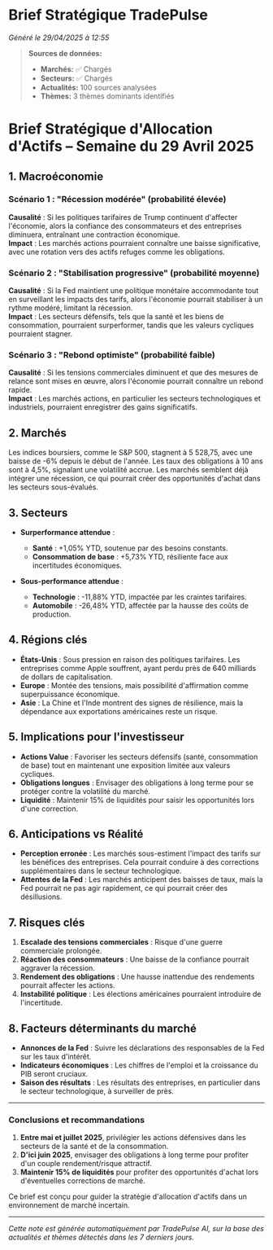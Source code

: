 # Brief Stratégique TradePulse

*Généré le 29/04/2025 à 12:55*

> **Sources de données:**
> - **Marchés:** ✅ Chargés
> - **Secteurs:** ✅ Chargés
> - **Actualités:** 100 sources analysées
> - **Thèmes:** 3 thèmes dominants identifiés

# Brief Stratégique d'Allocation d'Actifs – Semaine du 29 Avril 2025

## 1. Macroéconomie

### Scénario 1 : "Récession modérée" (probabilité élevée)
**Causalité** : Si les politiques tarifaires de Trump continuent d'affecter l'économie, alors la confiance des consommateurs et des entreprises diminuera, entraînant une contraction économique.  
**Impact** : Les marchés actions pourraient connaître une baisse significative, avec une rotation vers des actifs refuges comme les obligations.

### Scénario 2 : "Stabilisation progressive" (probabilité moyenne)
**Causalité** : Si la Fed maintient une politique monétaire accommodante tout en surveillant les impacts des tarifs, alors l'économie pourrait stabiliser à un rythme modéré, limitant la récession.  
**Impact** : Les secteurs défensifs, tels que la santé et les biens de consommation, pourraient surperformer, tandis que les valeurs cycliques pourraient stagner.

### Scénario 3 : "Rebond optimiste" (probabilité faible)
**Causalité** : Si les tensions commerciales diminuent et que des mesures de relance sont mises en œuvre, alors l'économie pourrait connaître un rebond rapide.  
**Impact** : Les marchés actions, en particulier les secteurs technologiques et industriels, pourraient enregistrer des gains significatifs.

## 2. Marchés
Les indices boursiers, comme le S&P 500, stagnent à 5 528,75, avec une baisse de -6% depuis le début de l'année. Les taux des obligations à 10 ans sont à 4,5%, signalant une volatilité accrue. Les marchés semblent déjà intégrer une récession, ce qui pourrait créer des opportunités d'achat dans les secteurs sous-évalués.

## 3. Secteurs
- **Surperformance attendue** : 
  - **Santé** : +1,05% YTD, soutenue par des besoins constants.
  - **Consommation de base** : +5,73% YTD, résiliente face aux incertitudes économiques.
  
- **Sous-performance attendue** :
  - **Technologie** : -11,88% YTD, impactée par les craintes tarifaires.
  - **Automobile** : -26,48% YTD, affectée par la hausse des coûts de production.

## 4. Régions clés
- **États-Unis** : Sous pression en raison des politiques tarifaires. Les entreprises comme Apple souffrent, ayant perdu près de 640 milliards de dollars de capitalisation.
- **Europe** : Montée des tensions, mais possibilité d'affirmation comme superpuissance économique.
- **Asie** : La Chine et l'Inde montrent des signes de résilience, mais la dépendance aux exportations américaines reste un risque.

## 5. Implications pour l'investisseur
- **Actions Value** : Favoriser les secteurs défensifs (santé, consommation de base) tout en maintenant une exposition limitée aux valeurs cycliques.
- **Obligations longues** : Envisager des obligations à long terme pour se protéger contre la volatilité du marché.
- **Liquidité** : Maintenir 15% de liquidités pour saisir les opportunités lors d'une correction.

## 6. Anticipations vs Réalité
- **Perception erronée** : Les marchés sous-estiment l'impact des tarifs sur les bénéfices des entreprises. Cela pourrait conduire à des corrections supplémentaires dans le secteur technologique.
- **Attentes de la Fed** : Les marchés anticipent des baisses de taux, mais la Fed pourrait ne pas agir rapidement, ce qui pourrait créer des désillusions.

## 7. Risques clés
1. **Escalade des tensions commerciales** : Risque d'une guerre commerciale prolongée.
2. **Réaction des consommateurs** : Une baisse de la confiance pourrait aggraver la récession.
3. **Rendement des obligations** : Une hausse inattendue des rendements pourrait affecter les actions.
4. **Instabilité politique** : Les élections américaines pourraient introduire de l'incertitude.

## 8. Facteurs déterminants du marché
- **Annonces de la Fed** : Suivre les déclarations des responsables de la Fed sur les taux d'intérêt.
- **Indicateurs économiques** : Les chiffres de l'emploi et la croissance du PIB seront cruciaux.
- **Saison des résultats** : Les résultats des entreprises, en particulier dans le secteur technologique, à surveiller de près.

---

### Conclusions et recommandations
1. **Entre mai et juillet 2025**, privilégier les actions défensives dans les secteurs de la santé et de la consommation.
2. **D'ici juin 2025**, envisager des obligations à long terme pour profiter d'un couple rendement/risque attractif.
3. **Maintenir 15% de liquidités** pour profiter des opportunités d'achat lors d'éventuelles corrections de marché.

Ce brief est conçu pour guider la stratégie d'allocation d'actifs dans un environnement de marché incertain.

---

*Cette note est générée automatiquement par TradePulse AI, sur la base des actualités et thèmes détectés dans les 7 derniers jours.*
